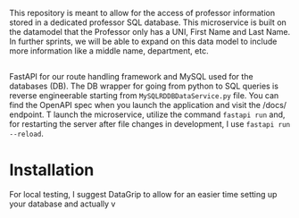

This repository is meant to allow for the access of professor information stored
in a dedicated professor SQL database. This microservice is built on the datamodel that the Professor only has a UNI, First Name and Last Name. In further sprints, 
we will be able to expand on this data model to include more information like a middle name, department,
etc. 

##
FastAPI for our route handling framework and MySQL used for the databases (DB). 
The DB wrapper for going from python to SQL queries is reverse engineerable starting
from ```MySQLRDDBDataService.py``` file. You can find the OpenAPI spec 
when you launch the application and visit the /docs/ endpoint. 
T launch the microservice, utilize the command ```fastapi run``` and, 
for restarting the server after file changes in development, I use ```fastapi run --reload```. 

# Installation

For local testing, I suggest DataGrip to allow for an easier time setting up 
your database and actually v
